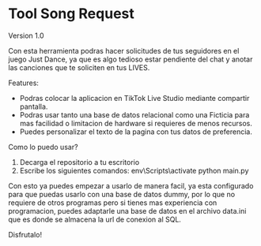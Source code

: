 # Tool Song Request

Version 1.0

Con esta herramienta podras hacer solicitudes de tus seguidores en el juego Just Dance, ya que es algo tedioso estar pendiente del chat y anotar las canciones que te soliciten en tus LIVES.

Features:
 - Podras colocar la aplicacion en TikTok Live Studio mediante compartir pantalla.
 - Podras usar tanto una base de datos relacional como una Ficticia para mas facilidad o limitacion de hardware si requieres de menos recursos.
 - Puedes personalizar el texto de la pagina con tus datos de preferencia.

Como lo puedo usar?

1) Decarga el repositorio a tu escritorio
2) Escribe los siguientes comandos:
    env\Scripts\activate
    python main.py

Con esto ya puedes empezar a usarlo de manera facil, ya esta configurado para que puedas usarlo con una base de datos dummy, por lo que no requiere de otros programas pero si tienes mas experiencia
con programacion, puedes adaptarle una base de datos en el archivo data.ini que es donde se almacena la url de conexion al SQL.

Disfrutalo!
